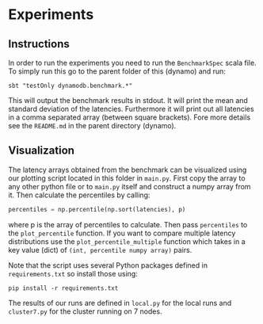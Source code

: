 # Experiments

## Instructions
In order to run the experiments you need to run the `BenchmarkSpec` scala file. To simply run this go to the parent folder of this (dynamo) and run:

```sbt "testOnly dynamodb.benchmark.*"```

This will output the benchmark results in stdout. It will print the mean and standard deviation of the latencies. Furthermore it will print out all latencies in a comma separated array (between square brackets). Fore more details see the `README.md` in the parent directory (dynamo).


## Visualization
The latency arrays obtained from the benchmark can be visualized using our plotting script located in this folder in `main.py`. 
First copy the array to any other python file or to `main.py` itself and construct a numpy array from it. 
Then calculate the percentiles by calling: 

```python
percentiles = np.percentile(np.sort(latencies), p)
```

where p is the array of percentiles to calculate.
Then pass `percentiles` to the `plot_percentile` function. If you want to compare multiple latency distributions use the `plot_percentile_multiple` function which takes in a key value (dict) of `(int, percentile numpy array)` pairs.

Note that the script uses several Python packages defined in `requirements.txt` so install those using:

```pip install -r requirements.txt```

The results of our runs are defined in `local.py` for the local runs and `cluster7.py` for the cluster running on 7 nodes.
